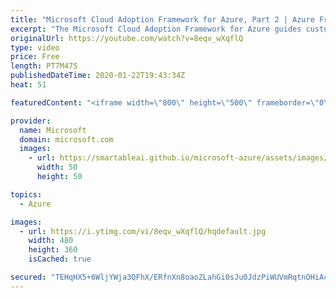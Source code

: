 ```yaml
---
title: "Microsoft Cloud Adoption Framework for Azure, Part 2 | Azure Friday"
excerpt: "The Microsoft Cloud Adoption Framework for Azure guides customers through their cloud journey, to use and adopt cloud services with confidence and in control. In this episode, Scott Bockheim shows Lara Rubbelke the tools, templates, assessments, and resources to implement the guidance from this framework"
originalUrl: https://youtube.com/watch?v=8eqv_wXqflQ
type: video
price: Free
length: PT7M47S
publishedDateTime: 2020-01-22T19:43:34Z
heat: 51

featuredContent: "<iframe width=\"800\" height=\"500\" frameborder=\"0\" src=\"https://www.youtube.com/embed/8eqv_wXqflQ\" allow=\"accelerometer; autoplay; encrypted-media; gyroscope; picture-in-picture\" allowfullscreen></iframe>"

provider:
  name: Microsoft
  domain: microsoft.com
  images:
    - url: https://smartableai.github.io/microsoft-azure/assets/images/organizations/microsoft.com-50x50.jpg
      width: 50
      height: 50

topics:
  - Azure

images:
  - url: https://i.ytimg.com/vi/8eqv_wXqflQ/hqdefault.jpg
    width: 480
    height: 360
    isCached: true

secured: "TEHqHX5+6WljYWja3QFhX/ERfnXn8oaoZLahGi0sJu0JdzPiWUVmRqtnOHiAc9dPr+wVlcn3uvLfS5DyQo83NSqh9uEA1WyegxKBbiFsBpmqHS/m4/mShfCEFq+/wapkuMEIWkrTzbKOxXUMHTCvJYaL54N+RYNxy+d/iLKXEedJQkyibrr+OPjz7i11oPRqjV/Q+zzNCGJmyPP03NksbOFwMfomi+bYQnAjWaFIw6wf011TP3P88ehSEnMBrvynOKATKazz01mKLEYr7bVR0FHwtVRN5FLtzWnSrsUIXCa+GjmPF0hRhPqiKbJR8TlPQKYKpIM6cKL2ZbYpjxMeEaBxWhbSCJGPpypTid701Gb6wL0SCdjTTGZ4S175caL6fd6msGbm3W4pRVKR0pVQ0YX4IkQ8VZjcI85s8Xvb8fk=;kX/9KZb7Qqpujp4KDfzP+Q=="
---
```


